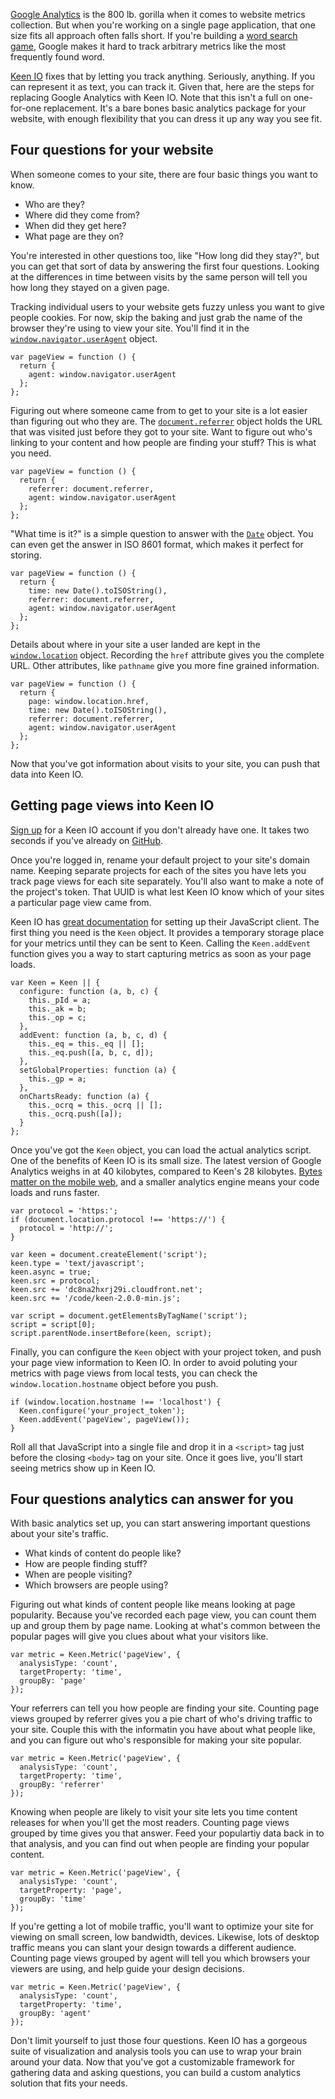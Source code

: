 <!--
title: Replacing Google Analytics with Keen IO
created: 22 April 2013 - 7:43 pm
updated: 30 April 2013 - 9:27 am
publish: 30 April 2013
slug: keen-analysis
tags: coding, design
-->

[Google Analytics][] is the 800 lb. gorilla when it comes to website metrics
collection. But when you're working on a single page application, that one size
fits all approach often falls short. If you're building a [word search game][],
Google makes it hard to track arbitrary metrics like the most frequently found
word.

[Keen IO][] fixes that by letting you track anything. Seriously, anything. If
you can represent it as text, you can track it. Given that, here are the steps
for replacing Google Analytics with Keen IO. Note that this isn't a full on
one-for-one replacement. It's a bare bones basic analytics package for your
website, with enough flexibility that you can dress it up any way you see fit.

## Four questions for your website ##

When someone comes to your site, there are four basic things you want to know.

* Who are they?
* Where did they come from?
* When did they get here?
* What page are they on?

You're interested in other questions too, like "How long did they stay?", but
you can get that sort of data by answering the first four questions. Looking
at the differences in time between visits by the same person will tell you how
long they stayed on a given page.

Tracking individual users to your website gets fuzzy unless you want to give
people cookies. For now, skip the baking and just grab the name of the browser
they're using to view your site. You'll find it in the
[`window.navigator.userAgent`][agent] object.

    var pageView = function () {
      return {
        agent: window.navigator.userAgent
      };
    };

Figuring out where someone came from to get to your site is a lot easier than
figuring out who they are. The [`document.referrer`][referrer] object holds the
URL that was visited just before they got to your site. Want to figure out who's
linking to your content and how people are finding your stuff? This is what you
need.

    var pageView = function () {
      return {
        referrer: document.referrer,
        agent: window.navigator.userAgent
      };
    };

"What time is it?" is a simple question to answer with the [`Date`][date]
object. You can even get the answer in ISO 8601 format, which makes it perfect
for storing.

    var pageView = function () {
      return {
        time: new Date().toISOString(),
        referrer: document.referrer,
        agent: window.navigator.userAgent
      };
    };

Details about where in your site a user landed are kept in the
[`window.location`][href] object. Recording the `href` attribute gives you
the complete URL. Other attributes, like `pathname` give you more fine grained
information.

    var pageView = function () {
      return {
        page: window.location.href,
        time: new Date().toISOString(),
        referrer: document.referrer,
        agent: window.navigator.userAgent
      };
    };

Now that you've got information about visits to your site, you can push that
data into Keen IO.

## Getting page views into Keen IO ##

[Sign up][] for a Keen IO account if you don't already have one. It takes
two seconds if you've already on [GitHub][].

Once you're logged in, rename your default project to your site's domain name.
Keeping separate projects for each of the sites you have lets you track page
views for each site separately. You'll also want to make a note of the project's
token. That UUID is what lest Keen IO know which of your sites a particular page
view came from.

Keen IO has [great documentation][] for setting up their JavaScript client.
The first thing you need is the `Keen` object. It provides a temporary
storage place for your metrics until they can be sent to Keen. Calling the
`Keen.addEvent` function gives you a way to start capturing metrics as soon as
your page loads.

    var Keen = Keen || {
      configure: function (a, b, c) {
        this._pId = a;
        this._ak = b;
        this._op = c;
      },
      addEvent: function (a, b, c, d) {
        this._eq = this._eq || [];
        this._eq.push([a, b, c, d]);
      },
      setGlobalProperties: function (a) {
        this._gp = a;
      },
      onChartsReady: function (a) {
        this._ocrq = this._ocrq || [];
        this._ocrq.push([a]);
      }
    };

Once you've got the `Keen` object, you can load the actual analytics script.
One of the benefits of Keen IO is its small size. The latest version of Google
Analytics weighs in at 40 kilobytes, compared to Keen's 28 kilobytes.
[Bytes matter on the mobile web][], and a smaller analytics engine means your
code loads and runs faster.

    var protocol = 'https:';
    if (document.location.protocol !== 'https://') {
      protocol = 'http://';
    }

    var keen = document.createElement('script');
    keen.type = 'text/javascript';
    keen.async = true;
    keen.src = protocol;
    keen.src += 'dc8na2hxrj29i.cloudfront.net';
    keen.src += '/code/keen-2.0.0-min.js';

    var script = document.getElementsByTagName('script');
    script = script[0];
    script.parentNode.insertBefore(keen, script);

Finally, you can configure the `Keen` object with your project token, and push
your page view information to Keen IO. In order to avoid poluting your metrics
with page views from local tests, you can check the `window.location.hostname`
object before you push.

    if (window.location.hostname !== 'localhost') {
      Keen.configure('your_project_token');
      Keen.addEvent('pageView', pageView());
    }

Roll all that JavaScript into a single file and drop it in a `<script>` tag just
before the closing `<body>` tag on your site. Once it goes live, you'll start
seeing metrics show up in Keen IO.

## Four questions analytics can answer for you ##

With basic analytics set up, you can start answering important questions
about your site's traffic.

* What kinds of content do people like?
* How are people finding stuff?
* When are people visiting?
* Which browsers are people using?

Figuring out what kinds of content people like means looking at page popularity.
Because you've recorded each page view, you can count them up and group them by
page name. Looking at what's common between the popular pages will give you
clues about what your visitors like.

    var metric = Keen.Metric('pageView', {
      analysisType: 'count',
      targetProperty: 'time',
      groupBy: 'page'
    });

Your referrers can tell you how people are finding your site. Counting page
views grouped by referrer gives you a pie chart of who's driving traffic to
your site. Couple this with the informatin you have about what people like,
and you can figure out who's responsible for making your site popular.

    var metric = Keen.Metric('pageView', {
      analysisType: 'count',
      targetProperty: 'time',
      groupBy: 'referrer'
    });

Knowing when people are likely to visit your site lets you time content
releases for when you'll get the most readers. Counting page views grouped
by time gives you that answer. Feed your populartiy data back in to that
analysis, and you can find out when people are finding your popular content.

    var metric = Keen.Metric('pageView', {
      analysisType: 'count',
      targetProperty: 'page',
      groupBy: 'time'
    });

If you're getting a lot of mobile traffic, you'll want to optimize your site
for viewing on small screen, low bandwidth, devices. Likewise, lots of desktop
traffic means you can slant your design towards a different audience. Counting
page views grouped by agent will tell you which browsers your viewers are using,
and help guide your design decisions.

    var metric = Keen.Metric('pageView', {
      analysisType: 'count',
      targetProperty: 'time',
      groupBy: 'agent'
    });

Don't limit yourself to just those four questions. Keen IO has a gorgeous suite
of visualization and analysis tools you can use to wrap your brain around your
data. Now that you've got a customizable framework for gathering data and asking
questions, you can build a custom analytics solution that fits your needs.


[Google Analytics]: https://google.com/analytics/ "Various (Google): Google Analytics Official Website - Web Analytics and Reporting"
[word search game]: http://prolix-app.com/ "Frank Mitchell: Prolix is a word search game that lets you tweet your scores so your friends can play with you."
[Keen IO]: https://keen.io/ "Various (Keen IO): Analytics Backend as a Service"
[agent]: https://developer.mozilla.org/en-US/docs/DOM/window.navigator.userAgent "Various (Mozilla): window.navigator.userAgent - Document Object Model"
[referrer]: https://developer.mozilla.org/en-US/docs/DOM/document.referrer "Various (Mozilla): document.referrer - Document Object Model"
[date]: https://developer.mozilla.org/en-US/docs/JavaScript/Reference/Global_Objects/Date "Various (Mozilla): Date - JavaScript"
[href]: https://developer.mozilla.org/en-US/docs/DOM/window.location "Various (Mozilla): window.location - Document Object Model"
[Sign up]: https://keen.io/signup "Various (Keen IO): Sign up for Keen IO"
[GitHub]: https://github.com/ "Various (GitHub): Social coding"
[great documentation]: https://keen.io/docs/clients/javascript/usage-guide/ "Various (Keen IO): JavaScript SDK Usage Guide"
[Bytes matter on the mobile web]: /2010/09/small-code "Frank Mitchell: Bytes matter on the mobile web"
